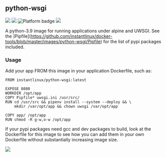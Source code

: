 ## python-wsgi
[![](https://img.shields.io/docker/v/instantlinux/python-wsgi?sort=date)](https://microbadger.com/images/instantlinux/python-wsgi "Version badge") [![](https://images.microbadger.com/badges/image/instantlinux/python-wsgi.svg)](https://microbadger.com/images/instantlinux/python-wsgi "Image badge") ![](https://img.shields.io/badge/platform-amd64%20arm64%20arm%2Fv6%20arm%2Fv7-blue "Platform badge") [![](https://img.shields.io/badge/dockerfile-latest-blue)](https://gitlab.com/instantlinux/docker-tools/-/blob/master/images/python-wsgi/Dockerfile "dockerfile")

A python-3.9 image for running applications under alpine and UWSGI. See the ]Pipfile](https://github.com/instantlinux/docker-tools/blob/master/images/python-wsgi/Pipfile) for the list of pypi packages included.

### Usage
Add your app FROM this image in your application Dockerfile, such as:
```
FROM instantlinux/python-wsgi:latest

EXPOSE 8080
WORKDIR /opt/app
COPY Pipfile* uwsgi.ini /usr/src/
RUN cd /usr/src && pipenv install --system --deploy && \
    mkdir /var/opt/app && chown uwsgi /var/opt/app

COPY app/ /opt/app
RUN chmod -R g-w,o-w /opt/app
```

If your pypi packages need gcc and dev packages to build, look at the Dockerfile for this image to see how you can add them in your own Dockerfile without substantially increasing image size.

[![](https://img.shields.io/badge/license-GPL--3.0-red.svg)](https://choosealicense.com/licenses/gpl-3.0/ "License badge")
